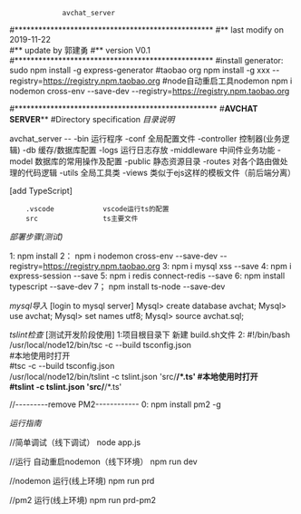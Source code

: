                 
                 avchat_server

#**************************************************
#** last    modify   on  2019-11-22   
#** update  by       郭建勇
#** version          V0.1 
#**************************************************
#install  generator:
  sudo npm install -g express-generator
#taobao org
  npm install -g  xxx  --registry=https://registry.npm.taobao.org
#node自动重启工具nodemon
 npm i   nodemon cross-env --save-dev   --registry=https://registry.npm.taobao.org  


#***************************************************
#******************AVCHAT SERVER********************
#Directory specification
*目录说明*

avchat_server --
 		-bin                   运行程序
		-conf		       全局配置文件
		-controller            控制器(业务逻辑)
		-db                    缓存/数据库配置
		-logs                  运行日志存放
		-middleware            中间件业务功能
		-model                 数据库的常用操作及配置
		-public		       静态资源目录 
		-routes		       对各个路由做处理的代码逻辑
		-utils		       全局工具类
		-views		       类似于ejs这样的模板文件（前后端分离）
		
   [add TypeScript]
        
		.vscode            vscode运行ts的配置
		src                ts主要文件



*部署步骤(测试)*

1:  npm  install 
2： npm  i         	 nodemon cross-env --save-dev   	 --registry=https://registry.npm.taobao.org
3:  npm  i       	 mysql xss --save 
4:  npm  i      	 express-session --save 
5:  npm  i      	 redis connect-redis  --save 
6:	npm  install 	 typescript --save-dev
7；	npm  install 	 ts-node --save-dev

*mysql导入*
[login to mysql server]
Mysql> create database avchat;
Mysql> use    avchat;
Mysql> set names utf8;
Mysql> source avchat.sql;

*tslint检查*
[测试开发阶段使用]
1:项目根目录下 新建 build.sh文件
2:
    #!/bin/bash
    /usr/local/node12/bin/tsc -c --build tsconfig.json  
	#本地使用时打开            
    #tsc -c --build tsconfig.json						
    /usr/local/node12/bin/tslint -c tslint.json 'src/**/*.ts'
	#本地使用时打开   
	#tslint -c tslint.json 'src/**/*.ts'


//---------remove PM2------------
0:  npm  install pm2  -g 



*运行指南*

//简单调试（线下调试）
node app.js

//运行 自动重启nodemon（线下环境）
npm  run  dev

//nodemon 运行(线上环境)
npm run prd

//pm2 运行(线上环境)
npm  run  prd-pm2 

